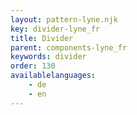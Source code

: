 ```yaml
---
layout: pattern-lyne.njk
key: divider-lyne_fr
title: Divider
parent: components-lyne_fr
keywords: divider
order: 130
availablelanguages: 
    - de
    - en
---
```

